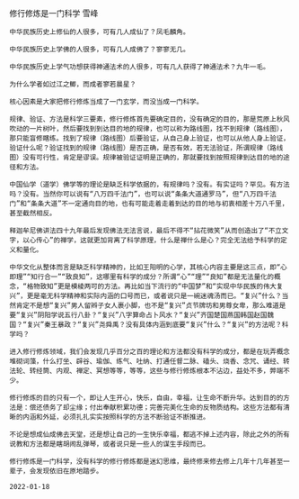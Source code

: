 修行修炼是一门科学
雪峰

    中华民族历史上修仙的人很多，可有几人成仙了？凤毛麟角。

    中华民族历史上学佛的人很多，可有几人成佛了？寥寥无几。

    中华民族历史上学气功想获得神通法术的人很多，可有几人获得了神通法术？九牛一毛。

    为什么学者如过江之鲫，而成者寥若晨星？

    核心因素是大家把修行修炼当成了一门玄学，而没当成一门科学。

    规律、验证、方法是科学三要素，修行修炼首先要确定目的，没有确定的目的，那是荒原上秋风吹动的一片树叶，然后要找到到达目的地的规律，也可以称为路线图，找不到规律（路线图），那只能盲修瞎练。找到了规律（路线图）后要验证，从自己身上验证，也可以从他人身上验证，验证什么呢？验证找到的规律（路线图）是否正确，是否有效，若无法验证，所谓规律（路线图）没有可行性，肯定是谬误。规律被验证证明是正确的，那就要找到按照规律到达目的地的途径和方法。

    中国仙学（道学）佛学等的理论是缺乏科学依据的，有规律吗？没有。有实证吗？罕见。有方法吗？没有。当然你可以说有“八万四千法门”，也可以说“条条大道通罗马”，但“八万四千法门”和“条条大道”不一定通向目的地，也有可能走着走着到达的目的地与初衷相差十万八千里，甚至截然相反。

    释迦牟尼佛讲法四十九年最后发现佛法无法言说，最后不得不“拈花微笑”从而创造出了“不立文字，以心传心”的禅学，这就更加背离了科学原理，什么是禅什么是心？完全无法给予科学的定义和量化。

    中华文化从整体而言是缺乏科学精神的，比如王阳明的心学，其核心内容主要是这三点，即“心即理”“知行合一”“致良知”，这哪里有科学的成分？所谓“心”“理”“良知”都是无法量化的概念，“格物致知”更是模棱两可的方法。再比如当下流行的“中国梦”和“实现中华民族的伟大复兴”，更是毫无科学精神和实际内涵的口号而已，或者说只是一碗迷魂汤而已。“复兴”什么？当然肯定不是想“复兴”男人留辫子女人裹小脚，也不是“复兴”贞节牌坊和男尊女卑，那么难道是要“复兴”阴阳学说五行八卦？“复兴”八字算命占卜风水？“复兴”齐国楚国燕国韩国赵国魏国？“复兴”秦王暴政？“复兴”尧舜禹？没有具体内涵到底要“复兴”什么？“复兴”的方法呢？科学吗？

    进入修行修炼领域，我们会发现几乎百分之百的理论和方法都没有科学的成分，都是在玩弄概念堆砌词藻，什么打坐、辟谷、瑜伽、练气、吐纳、打通任督二脉、磕头、烧香、念咒、诵经、转法轮、转经筒、内观、禅定、冥想等等，等等，这些与修行修炼根本不沾边，益处不多，弊端不少。

    修行修炼的目的只有一个，即让人生开心，快乐，自由，幸福，让生命不断升华。达到目的的方法是：偿还债务了却尘缘；付出奉献积累功德；完善完美化生命的反物质结构。这些方法都有清晰的内涵和外延，必须扎扎实实按照科学的方法不断验证不断推进。

    不论是想成仙成佛去天堂，还是想让自己的一生快乐幸福，都逃不掉上述内容，除此之外的所有说教和方法都是瞎胡闹乱弹琴，或者说只是一些人的谋生手段而已。

    修行修炼是一门科学，没有科学的修行修炼都是迷幻思维，最终修来修去修上几年十几年甚至一辈子，会发现依旧在原地踏步。

    2022-01-18



